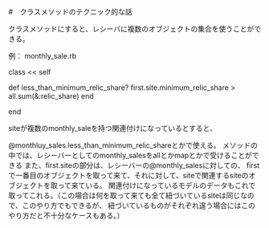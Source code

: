 #　クラスメソッドのテクニック的な話

クラスメソッドにすると、レシーバに複数のオブジェクトの集合を使うことができる。

例：
monthly_sale.rb

class << self

  def less_than_minimum_relic_share?
   first.site.minimum_relic_share > all.sum(&:relic_share)
  end
  
end 
 
 siteが複数のmonthly_saleを持つ関連付けになっているとすると、
 
 @monthluy_sales.less_than_minimum_relic_shareとかで使える。
 メソッドの中では、レシーバーとしてのmonthly_salesをallとかmapとかで受けることができる
 また、first.siteの部分は、レシーバーの@monthly_salesに対しての、
 firstで一番目のオブジェクトを取って来て、それに対して、siteで関連するsiteのオブジェクトを取って来ている。
 関連付けになっているモデルのデータもこれで取ってこれる。（この場合は何を取って来ても全て紐づいているsiteは同じなので、このやり方でもできるが、
 紐づいているものがそれぞれ違う場合にはこのやり方だと不十分なケースもある。）
